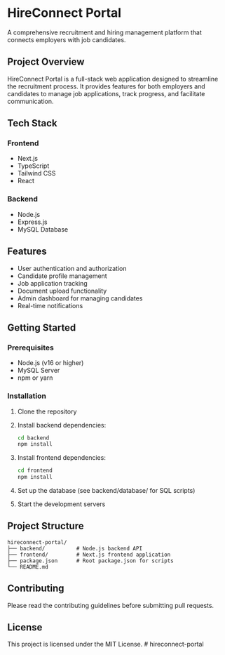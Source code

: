 # HireConnect Portal

A comprehensive recruitment and hiring management platform that connects employers with job candidates.

## Project Overview

HireConnect Portal is a full-stack web application designed to streamline the recruitment process. It provides features for both employers and candidates to manage job applications, track progress, and facilitate communication.

## Tech Stack

### Frontend
- Next.js
- TypeScript
- Tailwind CSS
- React

### Backend
- Node.js
- Express.js
- MySQL Database

## Features

- User authentication and authorization
- Candidate profile management
- Job application tracking
- Document upload functionality
- Admin dashboard for managing candidates
- Real-time notifications

## Getting Started

### Prerequisites
- Node.js (v16 or higher)
- MySQL Server
- npm or yarn

### Installation

1. Clone the repository
2. Install backend dependencies:
   ```bash
   cd backend
   npm install
   ```

3. Install frontend dependencies:
   ```bash
   cd frontend
   npm install
   ```

4. Set up the database (see backend/database/ for SQL scripts)

5. Start the development servers

## Project Structure

```
hireconnect-portal/
├── backend/          # Node.js backend API
├── frontend/         # Next.js frontend application
├── package.json      # Root package.json for scripts
└── README.md
```

## Contributing

Please read the contributing guidelines before submitting pull requests.

## License

This project is licensed under the MIT License.
#   h i r e c o n n e c t - p o r t a l  
 